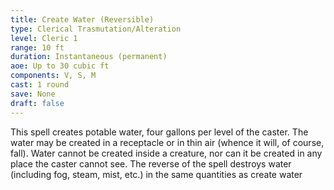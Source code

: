 ```yaml
---
title: Create Water (Reversible)
type: Clerical Trasmutation/Alteration
level: Cleric 1
range: 10 ft
duration: Instantaneous (permanent)
aoe: Up to 30 cubic ft
components: V, S, M
cast: 1 round
save: None
draft: false
---
```


This spell creates potable water, four gallons per level of the caster. The water may be created in a receptacle or in thin air (whence it will, of course, fall). Water cannot be created inside a creature, nor can it be created in any place the caster cannot see. The reverse of the spell destroys water (including fog, steam, mist, etc.) in the same quantities as create water
